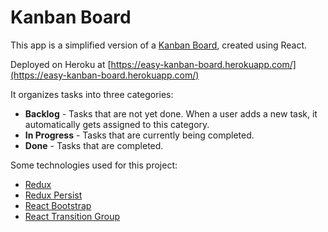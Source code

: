 # Kanban Board

This app is a simplified version of a [Kanban Board](https://kanbanize.com/kanban-resources/getting-started/what-is-kanban-board), created using React.

Deployed on Heroku at [https://easy-kanban-board.herokuapp.com/](https://easy-kanban-board.herokuapp.com/)

It organizes tasks into three categories:
* **Backlog** - Tasks that are not yet done. When a user adds a new task, it automatically gets assigned to this category.
* **In Progress** - Tasks that are currently being completed.
* **Done** - Tasks that are completed.

Some technologies used for this project:
* [Redux](https://redux.js.org/)
* [Redux Persist](https://www.npmjs.com/package/redux-persist)
* [React Bootstrap](https://react-bootstrap.github.io/)
* [React Transition Group](https://reactcommunity.org/react-transition-group/)